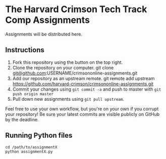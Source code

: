 # The Harvard Crimson Tech Track Comp Assignments
Assignments will be distributed here.

## Instructions
1. Fork this repository using the button on the top right.
1. Clone the repository on your computer.
    git clone git@github.com:USERNAME/crimsononline-assignments.git
1. Add our repository as an upstream remote.
    git remote add upstream https://github.com/harvard-crimson/crimsononline-assignments.git
1. Commit your changes using `git commit -a` and push to master with `git push origin master`
1. Pull down new assignments using `git pull upstream`.

Feel free to use your own workflow, but you're on your own if you corrupt your repository! Be sure your latest commits are visible publicly on GitHub by the deadline.

## Running Python files
    cd /path/to/assignmentX
    python assignmentX.py    
